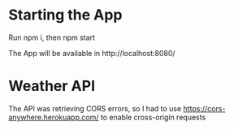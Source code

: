# Starting the App

Run npm i, then npm start

The App will be available in http://localhost:8080/

# Weather API

The API was retrieving CORS errors, so I had to use https://cors-anywhere.herokuapp.com/ to enable cross-origin requests
